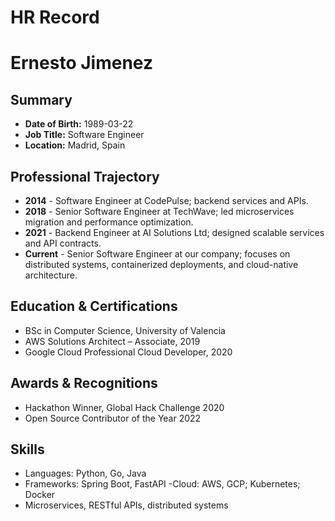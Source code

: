 # HR Record

# Ernesto Jimenez

## Summary
- **Date of Birth:** 1989-03-22
- **Job Title:** Software Engineer
- **Location:** Madrid, Spain

## Professional Trajectory
- **2014** - Software Engineer at CodePulse; backend services and APIs.
- **2018** - Senior Software Engineer at TechWave; led microservices migration and performance optimization.
- **2021** - Backend Engineer at AI Solutions Ltd; designed scalable services and API contracts.
- **Current** - Senior Software Engineer at our company; focuses on distributed systems, containerized deployments, and cloud-native architecture.

## Education & Certifications
- BSc in Computer Science, University of Valencia
- AWS Solutions Architect – Associate, 2019
- Google Cloud Professional Cloud Developer, 2020

## Awards & Recognitions
- Hackathon Winner, Global Hack Challenge 2020
- Open Source Contributor of the Year 2022

## Skills
- Languages: Python, Go, Java
- Frameworks: Spring Boot, FastAPI
-Cloud: AWS, GCP; Kubernetes; Docker
- Microservices, RESTful APIs, distributed systems
